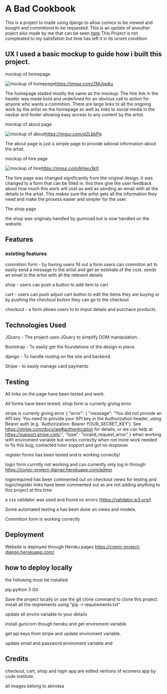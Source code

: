 # A Bad Cookbook

This is a project to made using django to allow comics to be viewed and bought and commitiond to be requested.
This is an update of anouther poject also made by me that can be seen [here](http://akiroteacomics.com/)
This Project is not compleated to my satisfation but time has left it in its urrent condition

## UX I used a basic mockup to guide how i built this project.

mockup of homepage 

![mockup of homepage ](https://imgur.com/ZMJppAu)https://imgur.com/ZMJppAu

The homepage staded mostly the same as the mockup. The hire link in the header was made bold and underlined for an obvious call to action for anyone who wants a commition.
There are large links to all the ongoing work by the artist on the homepage as well as links to social media in the navbar and footer allowing easy access to any content by the artist. 

mockup of about page

![mockup of about ](https://imgur.com/q2LbbPq)https://imgur.com/q2LbbPq

The about page is just a simple page to provide adional information about the artist.

mockup of hire page

![mockup of hire ](https://imgur.com/kHwu3kX)https://imgur.com/kHwu3kX

The hire page was changed significantly from the original design. it was changed to a form that can be filled
in. this then give the user feedback about how much this work will cost as well as sending an email with all the details 
to the artist. This makes sure the artist gets all the information they need and make the prosess easier and
simpler for the user.

The shop page

the shop was originaly handled by gumroad but is now handled on the website. 

## Features

### existing features

commition form - by having users fill out a form users can commiton art to easily send a message to the artist and get an estimate of the cost. sends an email to the artist with all the relevent details

shop - users can push a button to add item to cart

cart - users can push adjust cart button to edit the items they are buying or by pushing the checkout button they can go to the checkout

checkout - a form allows users to to imput details and purchace products.




## Technologies Used

JQuery - The project uses JQuery to simplify DOM manipulation.

Bootstrap - To easily get the foundations of the design in place.

django - To handle routing on the site and backend.

Stripe - to easily manage card payments


## Testing

All links on the page have been tested and work.

All forms have been tested. shop form is currenly giving error 

stripe is currenly giving error {
"error": {
"message": "You did not provide an API key. You need to provide your API key in the Authorization header, using Bearer auth (e.g. 'Authorization: Bearer YOUR_SECRET_KEY'). See https://stripe.com/docs/api#authentication for details, or we can help at https://support.stripe.com/.",
"type": "invalid_request_error"
}
when working with enviroment variable but works correctly when not
more work needed to fix this bug, contacted tutor support and got no response

register forms has been tested and is working correctly/

login form currntly not working and can currently only log in through https://comic-project-django.herokuapp.com/admin

loginrequired has been commented out on checkout views for testing
and login/register links have been commented out as are not adding anything to this project at this time

a css validator was used and found no errors (https://validator.w3.org/)

Some automated testing a has been done on views and models. 

Commition form is working correctly


## Deployment

Website is deployed through Heroku pages https://comic-project-django.herokuapp.com/

## how to deploy locally

the following must be installed

pip python 3 Git

Save the project locally or use the git clone command to clone this project. install all the reqirements using "pip -r requirements.txt"

update all envirn variable to your details

install gunicorn though heroku and get enviroment variable

get api keys from stripe and update enviroment variable. 

update email and password enviroment variable and 

## Credits

checkout, cart, shop and login app are edited vertions of ecomers app by code institute.
 
all images belong to akirotea 